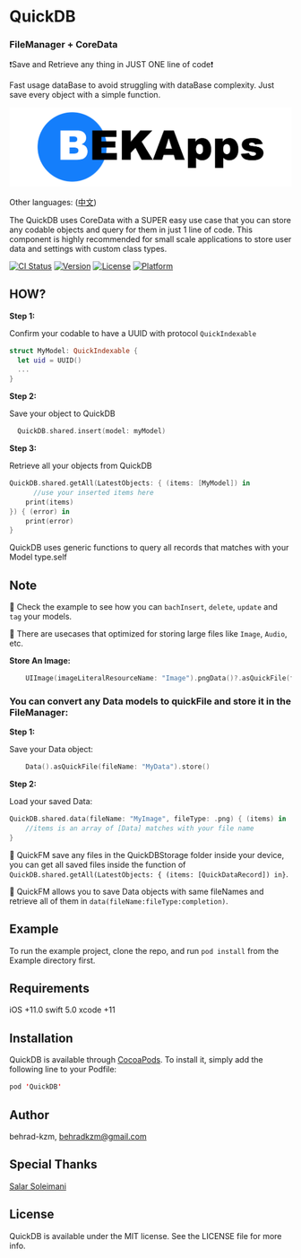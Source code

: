 # QuickDB

### FileManager + CoreData

❗️Save and Retrieve any thing in JUST ONE line of code❗️

Fast usage dataBase to avoid struggling with dataBase complexity. Just save every object with a simple function.

<img src="https://github.com/behrad-kzm/BEKDesing/blob/master/Images/BEKHeader.png">

Other languages: ([中文](/README-CH.md))

The QuickDB uses CoreData with a SUPER easy use case that you can store any codable objects and query for them in just 1 line of code.
This component is highly recommended for small scale applications to store user data and settings with custom class types.

[![CI Status](https://img.shields.io/travis/behrad-kzm/QuickDB.svg?style=flat)](https://travis-ci.org/behrad-kzm/QuickDB)
[![Version](https://img.shields.io/cocoapods/v/QuickDB.svg?style=flat)](https://cocoapods.org/pods/QuickDB)
[![License](https://img.shields.io/cocoapods/l/QuickDB.svg?style=flat)](https://cocoapods.org/pods/QuickDB)
[![Platform](https://img.shields.io/cocoapods/p/QuickDB.svg?style=flat)](https://cocoapods.org/pods/QuickDB)

## HOW?

__Step 1:__

Confirm your codable to have a UUID with protocol `QuickIndexable`

```swift
struct MyModel: QuickIndexable {
  let uid = UUID()
  ...
}
```

__Step 2:__

Save your object to QuickDB

```swift
  QuickDB.shared.insert(model: myModel)
```

__Step 3:__

Retrieve all your objects from QuickDB

```swift
QuickDB.shared.getAll(LatestObjects: { (items: [MyModel]) in
      //use your inserted items here
	print(items)
}) { (error) in
	print(error)
}
```

QuickDB uses generic functions to query all records that matches with your Model type.self

## Note

💢 Check the example to see how you can `bachInsert`, `delete`, `update` and `tag` your models.

💢 There are usecases that optimized for storing large files like `Image`, `Audio`, etc. 

__Store An Image:__

```swift
	UIImage(imageLiteralResourceName: "Image").pngData()?.asQuickFile(fileName: "MyImage").store()
```

### You can convert any Data models to quickFile and store it in the FileManager:

__Step 1:__

Save your Data object:

```swift
	Data().asQuickFile(fileName: "MyData").store()
```

__Step 2:__

Load your saved Data:

```swift
QuickDB.shared.data(fileName: "MyImage", fileType: .png) { (items) in
	//items is an array of [Data] matches with your file name
}
```

💢 QuickFM save any files in the QuickDBStorage folder inside your device, you can get all saved files inside the function of  `QuickDB.shared.getAll(LatestObjects: { (items: [QuickDataRecord]) in}`.

💢 QuickFM allows you to save Data objects with same fileNames and retrieve all of them in `data(fileName:fileType:completion)`.

## Example

To run the example project, clone the repo, and run `pod install` from the Example directory first.

## Requirements

iOS +11.0
swift 5.0
xcode +11

## Installation

QuickDB is available through [CocoaPods](https://cocoapods.org). To install
it, simply add the following line to your Podfile:

```swift
pod 'QuickDB'
```

## Author

behrad-kzm, behradkzm@gmail.com

## Special Thanks

[Salar Soleimani](https://github.com/Salarsoleimani)

## License

QuickDB is available under the MIT license. See the LICENSE file for more info.
